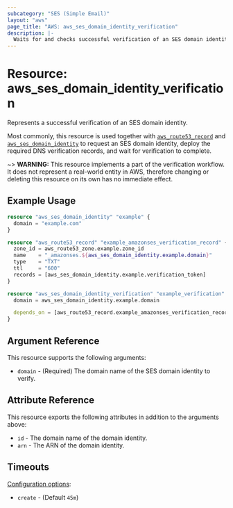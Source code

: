 ```yaml
---
subcategory: "SES (Simple Email)"
layout: "aws"
page_title: "AWS: aws_ses_domain_identity_verification"
description: |-
  Waits for and checks successful verification of an SES domain identity.
---
```


# Resource: aws_ses_domain_identity_verification

Represents a successful verification of an SES domain identity.

Most commonly, this resource is used together with [`aws_route53_record`](route53_record.html) and
[`aws_ses_domain_identity`](ses_domain_identity.html) to request an SES domain identity,
deploy the required DNS verification records, and wait for verification to complete.

~> **WARNING:** This resource implements a part of the verification workflow. It does not represent a real-world entity in AWS, therefore changing or deleting this resource on its own has no immediate effect.

## Example Usage

```terraform
resource "aws_ses_domain_identity" "example" {
  domain = "example.com"
}

resource "aws_route53_record" "example_amazonses_verification_record" {
  zone_id = aws_route53_zone.example.zone_id
  name    = "_amazonses.${aws_ses_domain_identity.example.domain}"
  type    = "TXT"
  ttl     = "600"
  records = [aws_ses_domain_identity.example.verification_token]
}

resource "aws_ses_domain_identity_verification" "example_verification" {
  domain = aws_ses_domain_identity.example.domain

  depends_on = [aws_route53_record.example_amazonses_verification_record]
}
```

## Argument Reference

This resource supports the following arguments:

* `domain` - (Required) The domain name of the SES domain identity to verify.

## Attribute Reference

This resource exports the following attributes in addition to the arguments above:

* `id` - The domain name of the domain identity.
* `arn` - The ARN of the domain identity.

## Timeouts

[Configuration options](https://developer.hashicorp.com/terraform/language/resources/syntax#operation-timeouts):

- `create` - (Default `45m`)
